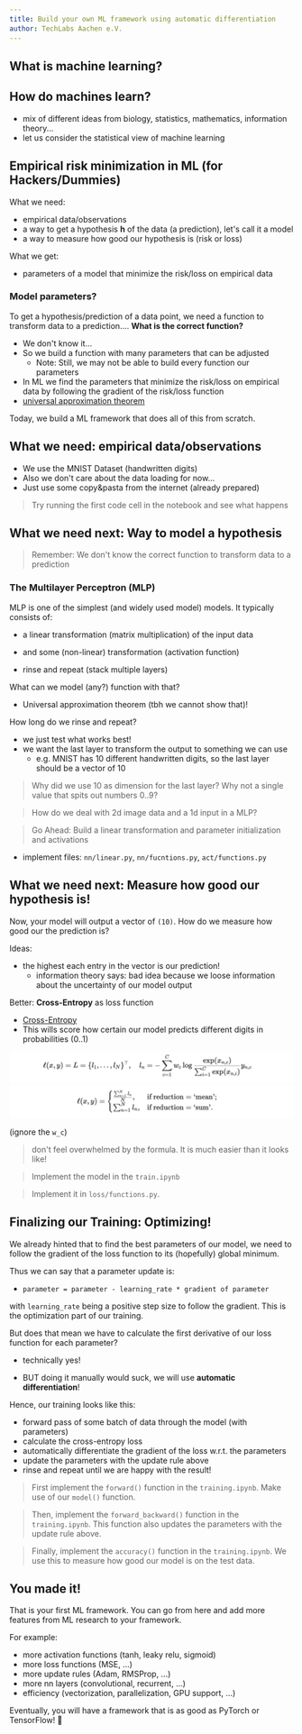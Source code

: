 ```yaml
---
title: Build your own ML framework using automatic differentiation
author: TechLabs Aachen e.V.
---
```


What is machine learning?
---

## How do machines learn?
<!-- pause -->
- mix of different ideas from biology, statistics, mathematics, information theory...
- let us consider the statistical view of machine learning

<!-- pause -->

## Empirical risk minimization in ML (for Hackers/Dummies)

<!-- pause -->
What we need:
- empirical data/observations
- a way to get a hypothesis **h** of the data (a prediction), let's call it a model
- a way to measure how good our hypothesis is (risk or loss)

<!-- pause -->
What we get:
- parameters of a model that minimize the risk/loss on empirical data

<!-- pause -->
### Model parameters?

To get a hypothesis/prediction of a data point, we need a function to transform data 
to a prediction.... **What is the correct function?**

<!-- pause -->
- We don't know it...
- So we build a function with many parameters that can be adjusted 
  - Note: Still, we may not be able to build every function our parameters 
- In ML we find the parameters that minimize the risk/loss on empirical data by
  following the gradient of the risk/loss function
- [universal approximation theorem](https://en.wikipedia.org/wiki/Universal_approximation_theorem)

Today, we build a ML framework that does all of this from scratch.

<!-- end_slide -->

## What we need: empirical data/observations

- We use the MNIST Dataset (handwritten digits)
- Also we don't care about the data loading for now...
- Just use some copy&pasta from the internet (already prepared)

> Try running the first code cell in the notebook and see what happens

<!-- end_slide -->

## What we need next: Way to model a hypothesis

> Remember: We don't know the correct function to transform data to a prediction

### The Multilayer Perceptron (MLP)

MLP is one of the simplest (and widely used model) models. It typically consists of:

<!-- pause -->
- a linear transformation (matrix multiplication) of the input data
<!-- pause -->
- and some (non-linear) transformation (activation function)
<!-- pause -->
- rinse and repeat (stack multiple layers)

What can we model (any?) function with that? 
- Universal approximation theorem (tbh we cannot show that)!

How long do we rinse and repeat?
- we just test what works best!
- we want the last layer to transform the output to something we can use
  - e.g. MNIST has 10 different handwritten digits, so the last layer should be
  a vector of 10

> Why did we use 10 as dimension for the last layer? Why not a single value
> that spits out numbers 0..9?

> How do we deal with 2d image data and a 1d input in a MLP?

> Go Ahead: Build a linear transformation and parameter initialization and activations
- implement files: `nn/linear.py`, `nn/fucntions.py`, `act/functions.py`


<!-- end_slide -->

## What we need next: Measure how good our hypothesis is!

Now, your model will output a vector of `(10)`. How do we measure how good our
the prediction is?

Ideas:
- the highest each entry in the vector is our prediction!
  - information theory says: bad idea because we loose information about the uncertainty 
  of our model output

Better: **Cross-Entropy** as loss function
- [Cross-Entropy](https://en.wikipedia.org/wiki/Cross-entropy)
- This wills score how certain our model predicts different digits in probabilities (0..1)

![CELOSS](./img/celoss.png)
![CELOSS](./img/celoss_2.png)

(ignore the `w_c`)

> don't feel overwhelmed by the formula. It is much easier than it looks like!

> Implement the model in the `train.ipynb` 

> Implement it in `loss/functions.py`. 


<!-- end_slide -->

## Finalizing our Training: Optimizing!

We already hinted that to find the best parameters of our model, we need to
follow the gradient of the loss function to its (hopefully) global minimum. 

Thus we can say that a parameter update is:
- `parameter = parameter - learning_rate * gradient of parameter`

with `learning_rate` being a positive step size to follow the gradient. This is
the optimization part of our training. 

But does that mean we have to calculate the first derivative of our loss
function for each parameter? 

<!-- pause -->
- technically yes!
<!-- pause -->
- BUT doing it manually would suck, we will use **automatic differentiation**!

Hence, our training looks like this:
- forward pass of some batch of data through the model (with parameters)
- calculate the cross-entropy loss
- automatically differentiate the gradient of the loss w.r.t. the parameters
- update the parameters with the update rule above 
- rinse and repeat until we are happy with the result!

> First implement the `forward()` function in the `training.ipynb`. Make use of
> our `model()` function.

> Then, implement the `forward_backward()` function in the `training.ipynb`. This
function also updates the parameters with the update rule above.  

> Finally, implement the `accuracy()` function in the `training.ipynb`. We use this to
measure how good our model is on the test data.

<!-- end_slide -->

## You made it!

That is your first ML framework. You can go from here and add more features 
from ML research to your framework. 

For example:
- more activation functions (tanh, leaky relu, sigmoid)
- more loss functions (MSE, ...)
- more update rules (Adam, RMSProp, ...) 
- more nn layers (convolutional, recurrent, ...)
- efficiency (vectorization, parallelization, GPU support, ...)

Eventually, you will have a framework that is as good as PyTorch or TensorFlow! 🎉
